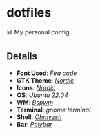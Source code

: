 # dotfiles

📊 My personal config.

## Details

- **Font Used**: *Fira code*
- **GTK Theme**: *[Nordic](https://github.com/EliverLara/Nordic)*
- **Icons**: *[Nordic](https://github.com/EliverLara/Nordic)*
- **OS**: *Ubuntu 22.04*
- **WM**: *[Bspwm](https://github.com/baskerville/bspwm)*
- **Terminal**: *gnome terminal*
- **Shell**: *[Ohmyzsh](https://github.com/ohmyzsh/ohmyzsh)*
- **Bar**: *[Polybar](https://github.com/polybar/polybar)*